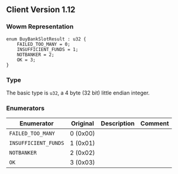 ## Client Version 1.12

### Wowm Representation
```rust,ignore
enum BuyBankSlotResult : u32 {
    FAILED_TOO_MANY = 0;    
    INSUFFICIENT_FUNDS = 1;    
    NOTBANKER = 2;    
    OK = 3;    
}
```
### Type
The basic type is `u32`, a 4 byte (32 bit) little endian integer.
### Enumerators
| Enumerator | Original  | Description | Comment |
| --------- | -------- | ----------- | ------- |
| `FAILED_TOO_MANY` | 0 (0x00) |  |  |
| `INSUFFICIENT_FUNDS` | 1 (0x01) |  |  |
| `NOTBANKER` | 2 (0x02) |  |  |
| `OK` | 3 (0x03) |  |  |

